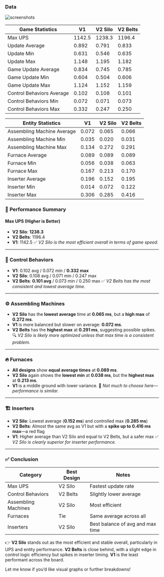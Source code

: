 ### Data
![screenshots](https://i.imgur.com/9ipZwOj.jpeg)

| Game Statistics          | V1     | V2 Silo | V2 Belts |
|--------------------------|--------|---------|----------|
| Max UPS                  | 1142.5 | 1238.3  | 1196.4   |
| Update Average           | 0.892  | 0.791   | 0.833    |
| Update Min               | 0.631  | 0.546   | 0.635    |
| Update Max               | 1.148  | 1.195   | 1.182    |
| Game Update Average      | 0.834  | 0.745   | 0.785    |
| Game Update Min          | 0.604  | 0.504   | 0.606    |
| Game Update Max          | 1.124  | 1.152   | 1.159    |
| Control Behaviors Average| 0.102  | 0.108   | 0.101    |
| Control Behaviors Min    | 0.072  | 0.071   | 0.073    |
| Control Behaviors Max    | 0.332  | 0.247   | 0.250    |


| Entity Statistics         | V1     | V2 Silo | V2 Belts |
|---------------------------|--------|---------|----------|
| Assembling Machine Average| 0.072  | 0.065   | 0.066    |
| Assembling Machine Min    | 0.035  | 0.020   | 0.031    |
| Assembling Machine Max    | 0.134  | 0.272   | 0.291    |
| Furnace Average           | 0.089  | 0.089   | 0.089    |
| Furnace Min               | 0.056  | 0.038   | 0.063    |
| Furnace Max               | 0.167  | 0.213   | 0.170    |
| Inserter Average          | 0.196  | 0.152   | 0.195    |
| Inserter Min              | 0.014  | 0.072   | 0.122    |
| Inserter Max              | 0.306  | 0.285   | 0.416    |



### 🔧 **Performance Summary**

#### **Max UPS (Higher is Better)**

* **V2 Silo**: **1238.3**
* **V2 Belts**: 1196.4
* **V1**: 1142.5
  ✅ *V2 Silo is the most efficient overall in terms of game speed.*

---

### 🧠 **Control Behaviors**

* **V1**: 0.102 avg / 0.072 min / **0.332 max**
* **V2 Silo**: 0.108 avg / 0.071 min / 0.247 max
* **V2 Belts**: **0.101 avg** / 0.073 min / 0.250 max
  ✅ *V2 Belts has the most consistent and lowest average time.*

---

### ⚙️ **Assembling Machines**

* **V2 Silo** has the **lowest average** time at **0.065 ms**, but a **high max** of **0.272 ms**.
* **V1** is more balanced but slower on average: **0.072 ms**.
* **V2 Belts** has the **highest max** at **0.291 ms**, suggesting possible spikes.
  🔍 *V2 Silo is likely more optimized unless that max time is a consistent problem.*

---

### 🔥 **Furnaces**

* **All designs** show **equal average times** at **0.089 ms**.
* **V2 Silo** again shows the **lowest min** at **0.038 ms**, but the **highest max** at **0.213 ms**.
* **V1** is a middle ground with lower variance.
  🟰 *Not much to choose here—performance is similar.*

---

### 🏗️ **Inserters**

* **V2 Silo**: Lowest average (**0.152 ms**) and controlled max (**0.285 ms**)
* **V2 Belts**: Almost the same avg as V1 but with a **spike up to 0.416 ms max**—a red flag
* **V1**: Higher average than V2 Silo and equal to V2 Belts, but a safer max
  ✅ *V2 Silo is clearly superior for inserter performance.*

---

### ✅ **Conclusion**

| Category            | Best Design | Notes                            |
| ------------------- | ----------- | -------------------------------- |
| Max UPS             | V2 Silo     | Fastest update rate              |
| Control Behaviors   | V2 Belts    | Slightly lower average           |
| Assembling Machines | V2 Silo     | Most efficient                   |
| Furnaces            | Tie         | Same average across all          |
| Inserters           | V2 Silo     | Best balance of avg and max time |

👉 **V2 Silo** stands out as the most efficient and stable overall, particularly in UPS and entity performance. **V2 Belts** is close behind, with a slight edge in control logic efficiency but spikes in inserter timing. **V1** is the least performant across the board.

Let me know if you’d like visual graphs or further breakdowns!
